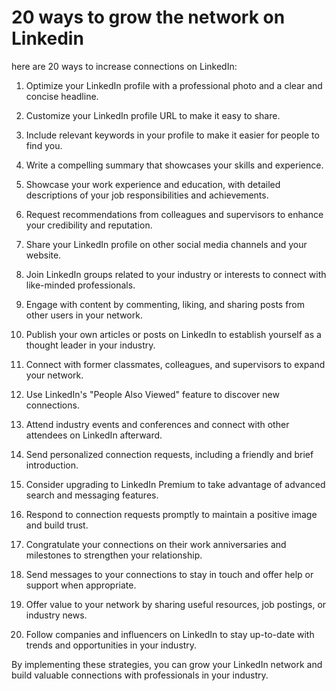 # 20 ways to grow the network on Linkedin

here are 20 ways to increase connections on LinkedIn:

1. Optimize your LinkedIn profile with a professional photo and a clear and concise headline.
    
2. Customize your LinkedIn profile URL to make it easy to share.
    
3. Include relevant keywords in your profile to make it easier for people to find you.
    
4. Write a compelling summary that showcases your skills and experience.
    
5. Showcase your work experience and education, with detailed descriptions of your job responsibilities and achievements.
    
6. Request recommendations from colleagues and supervisors to enhance your credibility and reputation.
    
7. Share your LinkedIn profile on other social media channels and your website.
    
8. Join LinkedIn groups related to your industry or interests to connect with like-minded professionals.
    
9. Engage with content by commenting, liking, and sharing posts from other users in your network.
    
10. Publish your own articles or posts on LinkedIn to establish yourself as a thought leader in your industry.
    
11. Connect with former classmates, colleagues, and supervisors to expand your network.
    
12. Use LinkedIn's "People Also Viewed" feature to discover new connections.
    
13. Attend industry events and conferences and connect with other attendees on LinkedIn afterward.
    
14. Send personalized connection requests, including a friendly and brief introduction.
    
15. Consider upgrading to LinkedIn Premium to take advantage of advanced search and messaging features.
    
16. Respond to connection requests promptly to maintain a positive image and build trust.
    
17. Congratulate your connections on their work anniversaries and milestones to strengthen your relationship.
    
18. Send messages to your connections to stay in touch and offer help or support when appropriate.
    
19. Offer value to your network by sharing useful resources, job postings, or industry news.
    
20. Follow companies and influencers on LinkedIn to stay up-to-date with trends and opportunities in your industry.
    

By implementing these strategies, you can grow your LinkedIn network and build valuable connections with professionals in your industry.